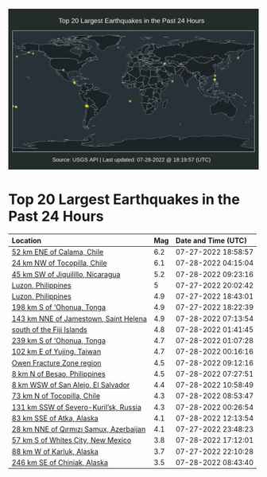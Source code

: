 ![Map](./map.png)

# Top 20 Largest Earthquakes in the Past 24 Hours

| Location | Mag | Date and Time (UTC) |
|:---|:---|:---|
| [52 km ENE of Calama, Chile](https://earthquake.usgs.gov/earthquakes/eventpage/us6000i5zi) | 6.2 | 07-27-2022 18:58:57 |
| [24 km NW of Tocopilla, Chile](https://earthquake.usgs.gov/earthquakes/eventpage/us6000i636) | 6.1 | 07-28-2022 04:15:04 |
| [45 km SW of Jiquilillo, Nicaragua](https://earthquake.usgs.gov/earthquakes/eventpage/us6000i64e) | 5.2 | 07-28-2022 09:23:16 |
| [Luzon, Philippines](https://earthquake.usgs.gov/earthquakes/eventpage/us6000i60g) | 5 | 07-27-2022 20:02:42 |
| [Luzon, Philippines](https://earthquake.usgs.gov/earthquakes/eventpage/us6000i5zc) | 4.9 | 07-27-2022 18:43:01 |
| [198 km S of ‘Ohonua, Tonga](https://earthquake.usgs.gov/earthquakes/eventpage/us6000i5z7) | 4.9 | 07-27-2022 18:22:39 |
| [143 km NNE of Jamestown, Saint Helena](https://earthquake.usgs.gov/earthquakes/eventpage/us6000i640) | 4.9 | 07-28-2022 07:13:54 |
| [south of the Fiji Islands](https://earthquake.usgs.gov/earthquakes/eventpage/us6000i62g) | 4.8 | 07-28-2022 01:41:45 |
| [239 km S of ‘Ohonua, Tonga](https://earthquake.usgs.gov/earthquakes/eventpage/us6000i62f) | 4.7 | 07-28-2022 01:07:28 |
| [102 km E of Yujing, Taiwan](https://earthquake.usgs.gov/earthquakes/eventpage/us6000i61v) | 4.7 | 07-28-2022 00:16:16 |
| [Owen Fracture Zone region](https://earthquake.usgs.gov/earthquakes/eventpage/us6000i64d) | 4.5 | 07-28-2022 09:12:16 |
| [8 km N of Besao, Philippines](https://earthquake.usgs.gov/earthquakes/eventpage/us6000i641) | 4.5 | 07-28-2022 07:27:51 |
| [8 km WSW of San Alejo, El Salvador](https://earthquake.usgs.gov/earthquakes/eventpage/us6000i65c) | 4.4 | 07-28-2022 10:58:49 |
| [73 km N of Tocopilla, Chile](https://earthquake.usgs.gov/earthquakes/eventpage/us6000i648) | 4.3 | 07-28-2022 08:53:47 |
| [131 km SSW of Severo-Kuril’sk, Russia](https://earthquake.usgs.gov/earthquakes/eventpage/us6000i61z) | 4.3 | 07-28-2022 00:26:54 |
| [83 km SSE of Atka, Alaska](https://earthquake.usgs.gov/earthquakes/eventpage/us6000i65k) | 4.1 | 07-28-2022 12:13:54 |
| [28 km NNE of Qırmızı Samux, Azerbaijan](https://earthquake.usgs.gov/earthquakes/eventpage/us6000i61s) | 4.1 | 07-27-2022 23:48:23 |
| [57 km S of Whites City, New Mexico](https://earthquake.usgs.gov/earthquakes/eventpage/us6000i68a) | 3.8 | 07-28-2022 17:12:01 |
| [88 km W of Karluk, Alaska](https://earthquake.usgs.gov/earthquakes/eventpage/ak0229kcxxc2) | 3.7 | 07-27-2022 22:10:28 |
| [246 km SE of Chiniak, Alaska](https://earthquake.usgs.gov/earthquakes/eventpage/us6000i646) | 3.5 | 07-28-2022 08:43:40 |
